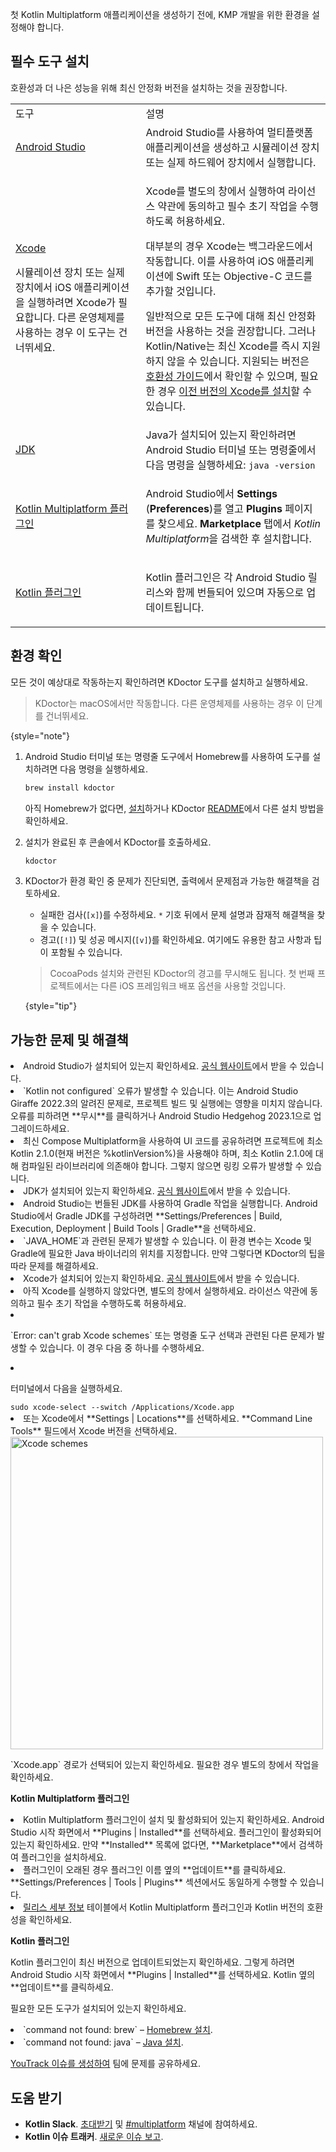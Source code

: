 [//]: # (title: 환경 설정)

첫 Kotlin Multiplatform 애플리케이션을 생성하기 전에, KMP 개발을 위한 환경을 설정해야 합니다.

## 필수 도구 설치

호환성과 더 나은 성능을 위해 최신 안정화 버전을 설치하는 것을 권장합니다.

<table>
   <tr>
      <td>도구</td>
      <td>설명</td>
   </tr>
    <tr>
        <td><a href="https://developer.android.com/studio">Android Studio</a></td>
        <td>Android Studio를 사용하여 멀티플랫폼 애플리케이션을 생성하고 시뮬레이션 장치 또는 실제 하드웨어 장치에서 실행합니다.</td>
    </tr>
    <tr>
        <td>
          <p><a href="https://apps.apple.com/us/app/xcode/id497799835">Xcode</a></p>
          <p>시뮬레이션 장치 또는 실제 장치에서 iOS 애플리케이션을 실행하려면 Xcode가 필요합니다. 다른 운영체제를 사용하는 경우 이 도구는 건너뛰세요.</p>
        </td>
        <td>
          <p>Xcode를 별도의 창에서 실행하여 라이선스 약관에 동의하고 필수 초기 작업을 수행하도록 허용하세요.</p>
          <p>대부분의 경우 Xcode는 백그라운드에서 작동합니다. 이를 사용하여 iOS 애플리케이션에 Swift 또는 Objective-C 코드를 추가할 것입니다.</p>
            <note>
              <p>
                일반적으로 모든 도구에 대해 최신 안정화 버전을 사용하는 것을 권장합니다. 그러나 Kotlin/Native는 최신 Xcode를 즉시 지원하지 않을 수 있습니다. 지원되는 버전은 <a href="multiplatform-compatibility-guide.md#version-compatibility">호환성 가이드</a>에서 확인할 수 있으며, 필요한 경우 <a href="https://developer.apple.com/download/all/?q=Xcode">이전 버전의 Xcode를 설치</a>할 수 있습니다.
              </p>
            </note>   
      </td>
   </tr>
   <tr>
        <td><a href="https://www.oracle.com/java/technologies/javase-downloads.html">JDK</a></td>
        <td>Java가 설치되어 있는지 확인하려면 Android Studio 터미널 또는 명령줄에서 다음 명령을 실행하세요: <code style="block"
            lang="bash">java -version</code></td>
   </tr>
   <tr>
        <td><a href="multiplatform-plugin-releases.md">Kotlin Multiplatform 플러그인</a></td>
        <td><p>Android Studio에서 <strong>Settings</strong> (<strong>Preferences</strong>)를 열고 <strong>Plugins</strong> 페이지를 찾으세요. <strong>Marketplace</strong> 탭에서 <i>Kotlin Multiplatform</i>을 검색한 후 설치합니다.</p>
</td>
   </tr>
   <tr>
        <td><a href="https://kotlinlang.org/docs/releases.html#update-to-a-new-release">Kotlin 플러그인</a></td>
        <td>
            <p>Kotlin 플러그인은 각 Android Studio 릴리스와 함께 번들되어 있으며 자동으로 업데이트됩니다.</p>
        </td>
   </tr>
</table>

## 환경 확인

모든 것이 예상대로 작동하는지 확인하려면 KDoctor 도구를 설치하고 실행하세요.

> KDoctor는 macOS에서만 작동합니다. 다른 운영체제를 사용하는 경우 이 단계를 건너뛰세요.
>
{style="note"}

1. Android Studio 터미널 또는 명령줄 도구에서 Homebrew를 사용하여 도구를 설치하려면 다음 명령을 실행하세요.

    ```bash
    brew install kdoctor
    ```

   아직 Homebrew가 없다면, [설치](https://brew.sh/)하거나 KDoctor [README](https://github.com/Kotlin/kdoctor#installation)에서 다른 설치 방법을 확인하세요.
2. 설치가 완료된 후 콘솔에서 KDoctor를 호출하세요. 

    ```bash
    kdoctor
    ```

3. KDoctor가 환경 확인 중 문제가 진단되면, 출력에서 문제점과 가능한 해결책을 검토하세요.

   * 실패한 검사(`[x]`)를 수정하세요. `*` 기호 뒤에서 문제 설명과 잠재적 해결책을 찾을 수 있습니다.
   * 경고(`[!]`) 및 성공 메시지(`[v]`)를 확인하세요. 여기에도 유용한 참고 사항과 팁이 포함될 수 있습니다.
   
   > CocoaPods 설치와 관련된 KDoctor의 경고를 무시해도 됩니다. 첫 번째 프로젝트에서는 다른 iOS 프레임워크 배포 옵션을 사용할 것입니다.
   >
   {style="tip"}

## 가능한 문제 및 해결책

<deflist collapsible="true">
   <def title="Kotlin 및 Android Studio">
      <list>
         <li>Android Studio가 설치되어 있는지 확인하세요. <a href="https://developer.android.com/studio">공식 웹사이트</a>에서 받을 수 있습니다.</li>
         <li>`Kotlin not configured` 오류가 발생할 수 있습니다. 이는 Android Studio Giraffe 2022.3의 알려진 문제로, 프로젝트 빌드 및 실행에는 영향을 미치지 않습니다. 오류를 피하려면 **무시**를 클릭하거나 Android Studio Hedgehog 2023.1으로 업그레이드하세요.</li>
         <li>최신 Compose Multiplatform을 사용하여 UI 코드를 공유하려면 프로젝트에 최소 Kotlin 2.1.0(현재 버전은 %kotlinVersion%)을 사용해야 하며, 최소 Kotlin 2.1.0에 대해 컴파일된 라이브러리에 의존해야 합니다. 그렇지 않으면 링킹 오류가 발생할 수 있습니다.
         </li>
      </list>
   </def>
   <def title="Java 및 JDK">
         <list>
           <li>JDK가 설치되어 있는지 확인하세요. <a href="https://www.oracle.com/java/technologies/javase-downloads.html">공식 웹사이트</a>에서 받을 수 있습니다.</li>
           <li>Android Studio는 번들된 JDK를 사용하여 Gradle 작업을 실행합니다. Android Studio에서 Gradle JDK를 구성하려면 **Settings/Preferences | Build, Execution, Deployment | Build Tools | Gradle**을 선택하세요.</li>
           <li>`JAVA_HOME`과 관련된 문제가 발생할 수 있습니다. 이 환경 변수는 Xcode 및 Gradle에 필요한 Java 바이너리의 위치를 지정합니다. 만약 그렇다면 KDoctor의 팁을 따라 문제를 해결하세요.</li>
         </list>
   </def>
   <def title="Xcode">
      <list>
         <li>Xcode가 설치되어 있는지 확인하세요. <a href="https://developer.apple.com/xcode/">공식 웹사이트</a>에서 받을 수 있습니다.</li>
         <li>아직 Xcode를 실행하지 않았다면, 별도의 창에서 실행하세요. 라이선스 약관에 동의하고 필수 초기 작업을 수행하도록 허용하세요.</li>
         <li><p>`Error: can't grab Xcode schemes` 또는 명령줄 도구 선택과 관련된 다른 문제가 발생할 수 있습니다. 이 경우 다음 중 하나를 수행하세요.</p>
             <list>
               <li><p>터미널에서 다음을 실행하세요.</p>
                   <code style="block"
                         lang="bash">sudo xcode-select --switch /Applications/Xcode.app</code>
               </li>
               <li>또는 Xcode에서 **Settings | Locations**를 선택하세요. **Command Line Tools** 필드에서 Xcode 버전을 선택하세요.
                   <img src="xcode-schemes.png" alt="Xcode schemes" width="500"/>
                   <p>`Xcode.app` 경로가 선택되어 있는지 확인하세요. 필요한 경우 별도의 창에서 작업을 확인하세요.</p>
               </li>
             </list>
         </li>
      </list>
   </def>
   <def title="Kotlin 플러그인">
         <snippet>
            <p><strong>Kotlin Multiplatform 플러그인</strong></p>
               <list>
                  <li>Kotlin Multiplatform 플러그인이 설치 및 활성화되어 있는지 확인하세요. Android Studio 시작 화면에서 **Plugins | Installed**를 선택하세요. 플러그인이 활성화되어 있는지 확인하세요. 만약 **Installed** 목록에 없다면, **Marketplace**에서 검색하여 플러그인을 설치하세요.</li>
                  <li>플러그인이 오래된 경우 플러그인 이름 옆의 **업데이트**를 클릭하세요. **Settings/Preferences | Tools | Plugins** 섹션에서도 동일하게 수행할 수 있습니다.</li>
                  <li><a href="multiplatform-plugin-releases.md#release-details">릴리스 세부 정보</a> 테이블에서 Kotlin Multiplatform 플러그인과 Kotlin 버전의 호환성을 확인하세요.</li>
               </list>
         </snippet>
         <snippet>
            <p><strong>Kotlin 플러그인</strong></p>
            <p>Kotlin 플러그인이 최신 버전으로 업데이트되었는지 확인하세요. 그렇게 하려면 Android Studio 시작 화면에서 **Plugins | Installed**를 선택하세요. Kotlin 옆의 **업데이트**를 클릭하세요.</p>
         </snippet>
   </def>
   <def title="명령줄">
            <p>필요한 모든 도구가 설치되어 있는지 확인하세요.</p>
            <list>
              <li>`command not found: brew` – <a href="https://brew.sh/">Homebrew 설치</a>.</li>
              <li>`command not found: java` – <a href="https://www.oracle.com/java/technologies/javase-downloads.html">Java 설치</a>.</li>
           </list>
    </def>
   <def title="여전히 문제가 있나요?">
            <p><a href="https://kotl.in/issue">YouTrack 이슈를 생성하여</a> 팀에 문제를 공유하세요.</p>
   </def>
</deflist>

## 도움 받기

*   **Kotlin Slack**. [초대받기](https://surveys.jetbrains.com/s3/kotlin-slack-sign-up) 및 [#multiplatform](https://kotlinlang.slack.com/archives/C3PQML5NU) 채널에 참여하세요.
*   **Kotlin 이슈 트래커**. [새로운 이슈 보고](https://youtrack.jetbrains.com/newIssue?project=KT).